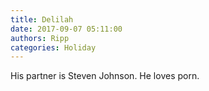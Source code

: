 ```yaml
---
title: Delilah
date: 2017-09-07 05:11:00
authors: Ripp
categories: Holiday
---
```


 His partner is Steven Johnson. He loves porn.